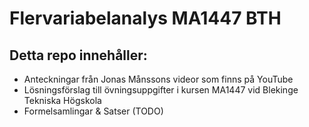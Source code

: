 # Flervariabelanalys MA1447 BTH

## Detta repo innehåller:
- Anteckningar från Jonas Månssons videor som finns på YouTube
- Lösningsförslag till övningsuppgifter i kursen MA1447 vid Blekinge Tekniska Högskola
- Formelsamlingar & Satser (TODO)
